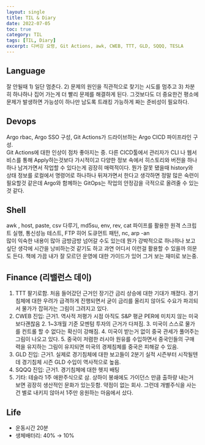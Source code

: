 ```yaml
---
layout: single
title: TIL & Diary
date: 2022-07-05
toc: true
category: TIL
tags: [TIL, Diary]
excerpt: 디버깅 요령, Git Actions, awk, CWEB, TTT, GLD, SQQQ, TESLA
---
```


## Language  
잘 안될때 1) 일단 멈춘다. 2) 문제의 원인을 직관적으로 찾기는 시도를 멈추고 3) 차분히 하나하나 집어 가는게 더 빨리 문제를 해결하게 된다. 그것보다도 더 중요한건 평소에 문제가 발생하면 가능성이 하나만 남도록 트래킹 가능하게 짜는 준비성이 필요하다.

## Devops  
Argo rbac, Argo SSO 구성, Git Actions가 드라이브하는 Argo CICD 파이프라인 구성.   
Git Actions에 대한 인상이 점차 좋아지는 중. 다른 CICD툴에서 관리자가 CLI 나 웹서비스를 통해 Apply하는것보다 가시적이고 다양한 정보 속에서 히스토리와 버전을 하나하나 남겨가면서 작업할 수 있다는게 굉장히 매력적이다. 뭔가 잘못 됐을때 history와 상태 정보를 로컬에서 명령어로 하나하나 뒤져가면서 한다고 생각하면 정말 많은 숙련이 필요할것 같은데 Argo와 함께하는 GitOps는 작업의 안정감을 극적으로 올려줄 수 있는것 같다.

## Shell  
awk , host, paste, csv 다루기, md5su, env, rev, cat 파이프를 활용한 원격 스크립트 실행, 통신성능 테스트, FTP 히어 도큐먼트 패턴, nc, arp -an  
많이 익숙한 내용이 많아 금방금방 넘어갈 수도 있는데 뭔가 강박적으로 하나하나 보고 싶단 생각에 시간을 낭비하는것 같기도 하고 과연 어디서 이런걸 활용할 수 있을까 의문도 든다. 책에 가끔 내가 잘 모르던 운영에 대한 가이드가 있어 그거 보는 재미로 보는중.

## Finance (리밸런스 데이)
1. TTT 팔기로함. 처음 들어갔던 근거인 장기간 금리 상승에 대한 기대가 깨졌다. 경기침체에 대한 우려가 급격하게 진행되면서 굳이 금리를 올리지 않아도 수요가 파괴되서 물가가 잡혀가는 그림이 그려지고 있다.
2. CWEB 진입: 근거1. 역사적 저평가 시점 아직도 S&P 평균 PER에 미치지 않는 미국보다괜찮음 2. 1~3개월 기준 모멘텀 투자의 근거가 다져짐. 3. 미국이 스스로 물가를 컨트롤 할 수 없다는 확신이 강해짐. 4. 미국이 받는거 없이 중국 관세가 풀어주는 그림이 나오고 있다. 5. 중국이 저렴한 러시아 원유를 수입하면서 중국인들의 구매력을 유지하는 그림이 유지되면 미국의 경제침체를 중국은 피해갈 수 있음.
3. GLD 진입: 근거1. 실제로 경기침체에 대한 보고들이 2분기 실적 시즌부터 시작될텐데 경기침체 시즌 GLD 수입이 역사적으로 높음.
4. SQQQ 진입: 근거1. 경기침체에 대한 헷지 배팅
5. 기타: 테슬라 1주 애완주식으로 삼. 상하이 봉쇄에도 가이던스 만큼 출하량 내는거 보면 굉장히 생산적인 문화가 있는듯함. 약점이 없는 회사. 그런데 개별주식을 사는건 별로 내키지 않아서 1주만 응원하는 마음에서 샀다.  

## Life  
* 운동시간 20분
* 생체배터리: 40% → 10%
  